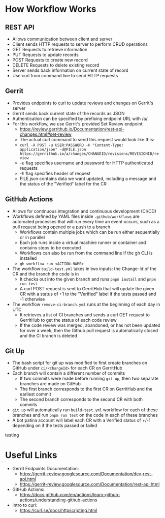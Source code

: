 # How Workflow Works
## REST API
  - Allows communication between client and server
  - Client sends HTTP requests to server to perform CRUD operations
  - GET Requests to retrieve information
  - PUT Requests to update records
  - POST Requests to create new record
  - DELETE Requests to delete existing record
  - Server sends back information on current state of record
  - Use curl from command line to send HTTP requests
## Gerrit
  - Provides endpoints to curl to update reviews and changes on Gerrit's server
  - Gerrit sends back current state of the records as JSON
  - Authentication can be specified by prefixing endpoint URL with /a/
  - For this workflow, we use Gerrit's provided Set Review endpoint
    - https://review.gerrithub.io/Documentation/rest-api-changes.html#set-review
    - The actual curl command to send this request would look like this:
    - ```curl -X POST -u USER:PASSWORD -H "Content-Type: application/json" -d@FILE.json https://gerrithub.io/a/changes/CHANGEID/revisions/REVISIONID/review```
    - -u flag specifies username and password for HTTP authenticated requests
    - -h flag specifies header of request
    - FILE.json contains data we want updated, including a message and the status of the "Verified" label for the CR
## GitHub Actions
  - Allows for continuous integration and continuous development (CI/CD)
  - Workflows defined by YAML files inside ```.github/workflows``` are automated processes that will run every time an event occurs, such as a pull request being opened or a push to a branch
    - Workflows contain multiple jobs which can be run either sequentially or in parallel
    - Each job runs inside a virtual machine runner or container and contains steps to be executed
    - Workflows can also be run from the command line if the gh CLI is installed
    - ```gh workflow run <ACTION-NAME>```
  - The workflow ```build-test.yml``` takes in two inputs: the Change-Id of the CR and the branch the code is in
    - It checks out into the given branch and runs ```pnpm install``` and ```pnpm run test```
    - A curl POST request is sent to GerritHub that will update the given CR with a status of +1 to the "Verified" label if the tests passed and -1 otherwise
  - The workflow ```remove-ci-branch.yml``` runs at the beginning of each day in UTC
    - It retrieves a list of CI branches and sends a curl GET request to GerritHub to get the status of each code review
    - If the code review was merged, abandoned, or has not been updated for over a week, then the Github pull request is automatically closed and the CI branch is deleted
## Git Up
- The bash script for git up was modified to first create branches on GitHub under ```ci/<changeId>``` for each CR on GerritHub
- Each branch will contain a different number of commits
  - If two commits were made before running ```git up```, then two separate branches are made on GitHub
  - The first branch corresponds to the first CR on GerritHub and the earliest commit
  - The second branch corresponds to the second CR with both commits
- ```git up``` will automatically run ```build-test.yml``` workflow for each of these branches and run ```pnpm run test``` on the code in each of these branches
- A bot patina account will label each CR with a Verified status of +/-1 depending on if the tests passed or failed

testing

# Useful Links
- Gerrit Endpoints Documentation:
  - https://gerrit-review.googlesource.com/Documentation/dev-rest-api.html
  - https://gerrit-review.googlesource.com/Documentation/rest-api.html
- GitHub Actions:
  - https://docs.github.com/en/actions/learn-github-actions/understanding-github-actions
- Intro to curl:
  - https://curl.se/docs/httpscripting.html
